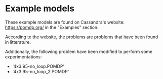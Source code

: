 # Example models

These example models are found on Cassandra's website: https://pomdp.org/ in the "Examples" section.

According to the website, the problems are problems that have been found in litterature.


Additionally, the following problem have been modified to perform some experimentations:
 - '4x3.95-no_loop.POMDP'
 - '4x3.95-no_loop_2.POMDP'